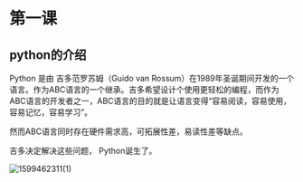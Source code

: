 # 第一课

## python的介绍
Python 是由 吉多范罗苏姆（Guido van Rossum）在1989年圣诞期间开发的一个语言。作为ABC语言的一个继承。吉多希望设计个使用更轻松的编程，而作为ABC语言的开发者之一，ABC语言的目的就是让语言变得“容易阅读，容易使用，容易记忆，容易学习”。

然而ABC语言同时存在硬件需求高，可拓展性差，易读性差等缺点。

吉多决定解决这些问题，
Python诞生了。

![1599462311(1)](https://i.loli.net/2020/09/07/UbtkEhN1QCLa7Yo.png)
